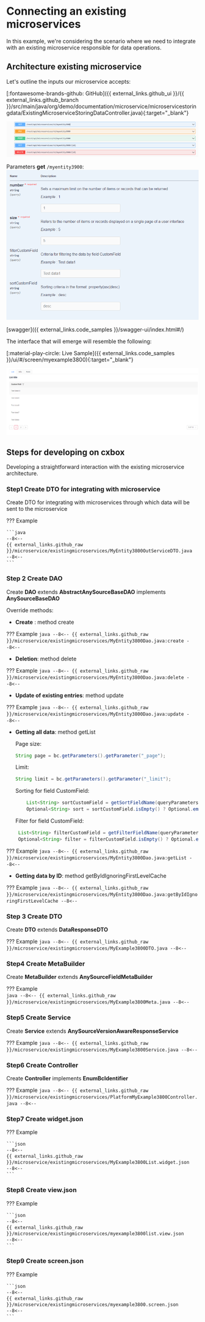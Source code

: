 # Connecting an existing microservices 
In this example, we're considering the scenario where we need to integrate with an existing microservice responsible for data operations.

## Architecture existing microservice
Let's outline the inputs our microservice accepts:

[:fontawesome-brands-github: GitHub]({{ external_links.github_ui }}/{{ external_links.github_branch }}/src/main/java/org/demo/documentation/microservice/microservicestoringdata/ExistingMicroserviceStoringDataController.java){:target="_blank"}

![microservice_swagger.png](microservice_swagger.png)

Parameters **get** `/myentity3900`:
![exmicrocerviceparameters.png](exmicrocerviceparameters.png)


[swagger]({{ external_links.code_samples }}/swagger-ui/index.html#/)

The interface that will emerge will resemble the following:

[:material-play-circle: Live Sample]({{ external_links.code_samples }}/ui/#/screen/myexample3800){:target="_blank"} 

![exmicrocervicescreen.png](exmicrocervicescreen.png)


## Steps for developing on cxbox
Developing a straightforward interaction with the existing microservice architecture.
### **Step1** Create DTO for integrating with microservice

Create DTO for integrating with microservices through which data will be sent to the microservice

??? Example

    ```java
    --8<--
    {{ external_links.github_raw }}/microservice/existingmicroservices/MyEntity3800OutServiceDTO.java
    --8<--
    ```

### **Step 2** Create **DAO**

Create **DAO** extends **AbstractAnySourceBaseDAO** implements **AnySourceBaseDAO**

Override methods:

* **Create** : method create

??? Example
    ```java
    --8<--
        {{ external_links.github_raw }}/microservice/existingmicroservices/MyEntity3800Dao.java:create
    --8<--
    ```
* **Deletion**: method delete

??? Example
     ```java
     --8<--
     {{ external_links.github_raw }}/microservice/existingmicroservices/MyEntity3800Dao.java:delete
     --8<--
     ```
* **Update of existing entries**:  method update

??? Example
     ```java
     --8<--
     {{ external_links.github_raw }}/microservice/existingmicroservices/MyEntity3800Dao.java:update
     --8<--
     ```
* **Getting all data**: method getList

    Page size:  

    ```java
    String page = bc.getParameters().getParameter("_page");
    ```   
     
    Limit: 
    ```java
    String limit = bc.getParameters().getParameter("_limit");
    ```
  
    Sorting for field CustomField:
    ```java
        List<String> sortCustomField = getSortFieldName(queryParameters, "customField");
        Optional<String> sort = sortCustomField.isEmpty() ? Optional.empty() : Optional.of(sortCustomField.get(0));
    ```    
    
    Filter for field CustomField:
    ```java
     List<String> filterCustomField = getFilterFieldName(queryParameters, "customField", "contains");
     Optional<String> filter = filterCustomField.isEmpty() ? Optional.empty() : Optional.of(filterCustomField.get(0));
    ```  

??? Example
     ```java
     --8<--
     {{ external_links.github_raw }}/microservice/existingmicroservices/MyEntity3800Dao.java:getList
     --8<--
     ```

* **Getting data by ID**:  method getByIdIgnoringFirstLevelCache

??? Example
     ```java
     --8<--
     {{ external_links.github_raw }}/microservice/existingmicroservices/MyEntity3800Dao.java:getByIdIgnoringFirstLevelCache
     --8<--
     ```

### **Step 3** Create **DTO**

Create **DTO** extends **DataResponseDTO**

??? Example
    ```java
    --8<--
    {{ external_links.github_raw }}/microservice/existingmicroservices/MyExample3800DTO.java
    --8<--
    ```

### **Step4** Create **MetaBuilder**

Create **MetaBuilder** extends **AnySourceFieldMetaBuilder**

??? Example   
     ```java
     --8<--
     {{ external_links.github_raw }}/microservice/existingmicroservices/MyExample3800Meta.java
     --8<--
     ```

### **Step5** Create **Service**

Create **Service** extends **AnySourceVersionAwareResponseService**

??? Example
     ```java
     --8<--
     {{ external_links.github_raw }}/microservice/existingmicroservices/MyExample3800Service.java
     --8<--
     ```

### **Step6** Create **Controller**

Create **Controller** implements **EnumBcIdentifier**

??? Example
    ```java
    --8<--
     {{ external_links.github_raw }}/microservice/existingmicroservices/PlatformMyExample3800Controller.java
    --8<--
    ```

### **Step7** Create **widget.json**  

??? Example

    ```json
    --8<--
    {{ external_links.github_raw }}/microservice/existingmicroservices/MyExample3800List.widget.json
    --8<--
    ```
### **Step8** Create **view.json**

??? Example

    ```json
    --8<--
    {{ external_links.github_raw }}/microservice/existingmicroservices/myexample3800list.view.json
    --8<--
    ```

### **Step9** Create **screen.json**

??? Example

    ```json
    --8<--
    {{ external_links.github_raw }}/microservice/existingmicroservices/myexample3800.screen.json
    --8<--
    ```